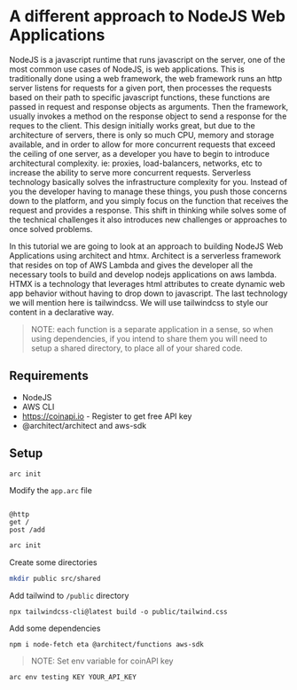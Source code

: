 # A different approach to NodeJS Web Applications

NodeJS is a javascript runtime that runs javascript on the server, one of the most common use cases of NodeJS, 
is web applications. This is traditionally done using a web framework, the web framework runs an http server 
listens for requests for a given port, then processes the requests based on their path to specific javascript
functions, these functions are passed in request and response objects as arguments. Then the framework, 
usually invokes a method on the response object to send a response for the reques to the client. This design 
initially works great, but due to the architecture of servers, there is only so much CPU, memory and storage 
available, and in order to allow for more concurrent requests that exceed the ceiling of one server, as a
developer you have to begin to introduce architectural complexity. ie: proxies, load-balancers, networks,
etc to increase the ability to serve more concurrent requests. Serverless technology basically solves the
infrastructure complexity for you. Instead of you the developer having to manage these things, you 
push those concerns down to the platform, and you simply focus on the function that receives the
request and provides a response. This shift in thinking while solves some of the technical challenges
it also introduces new challenges or approaches to once solved problems.

In this tutorial we are going to look at an approach to building NodeJS Web Applications using
architect and htmx. Architect is a serverless framework that resides on top of AWS Lambda and gives the
developer all the necessary tools to build and develop nodejs applications on aws lambda. HTMX is a technology
that leverages html attributes to create dynamic web app behavior without having to drop down to javascript. 
The last technology we will mention here is tailwindcss. We will use tailwindcss to style our content in
a declarative way.

> NOTE: each function is a separate application in a sense, so when using dependencies, if you intend to share
them you will need to setup a shared directory, to place all of your shared code.

## Requirements

* NodeJS
* AWS CLI
* https://coinapi.io - Register to get free API key
* @architect/architect and aws-sdk

## Setup

``` sh
arc init
```

Modify the `app.arc` file

```

@http
get /
post /add

```

``` sh
arc init
```

Create some directories

``` sh
mkdir public src/shared
```

Add tailwind to `/public` directory

```
npx tailwindcss-cli@latest build -o public/tailwind.css
```

Add some dependencies

```
npm i node-fetch eta @architect/functions aws-sdk
```

> NOTE: Set env variable for coinAPI key

```
arc env testing KEY YOUR_API_KEY
```
